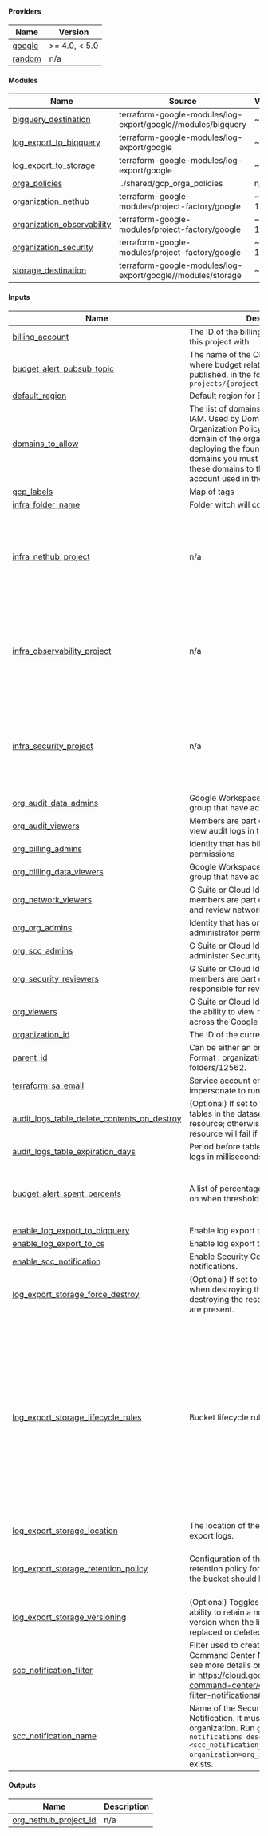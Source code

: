 <!-- BEGIN_TF_DOCS -->
#### Providers

| Name | Version |
|------|---------|
| <a name="provider_google"></a> [google](#provider_google) | >= 4.0, < 5.0 |
| <a name="provider_random"></a> [random](#provider_random) | n/a |

#### Modules

| Name | Source | Version |
|------|--------|---------|
| <a name="module_bigquery_destination"></a> [bigquery_destination](#module_bigquery_destination) | terraform-google-modules/log-export/google//modules/bigquery | ~> 7.4 |
| <a name="module_log_export_to_biqquery"></a> [log_export_to_biqquery](#module_log_export_to_biqquery) | terraform-google-modules/log-export/google | ~> 7.4 |
| <a name="module_log_export_to_storage"></a> [log_export_to_storage](#module_log_export_to_storage) | terraform-google-modules/log-export/google | ~> 7.4 |
| <a name="module_orga_policies"></a> [orga_policies](#module_orga_policies) | ../shared/gcp_orga_policies | n/a |
| <a name="module_organization_nethub"></a> [organization_nethub](#module_organization_nethub) | terraform-google-modules/project-factory/google | ~> 14.1 |
| <a name="module_organization_observability"></a> [organization_observability](#module_organization_observability) | terraform-google-modules/project-factory/google | ~> 14.1 |
| <a name="module_organization_security"></a> [organization_security](#module_organization_security) | terraform-google-modules/project-factory/google | ~> 14.1 |
| <a name="module_storage_destination"></a> [storage_destination](#module_storage_destination) | terraform-google-modules/log-export/google//modules/storage | ~> 7.4 |

#### Inputs

| Name | Description | Type | Default | Required |
|------|-------------|------|---------|:--------:|
| <a name="input_billing_account"></a> [billing_account](#input_billing_account) | The ID of the billing account to associate this project with | `string` | n/a | yes |
| <a name="input_budget_alert_pubsub_topic"></a> [budget_alert_pubsub_topic](#input_budget_alert_pubsub_topic) | The name of the Cloud Pub/Sub topic where budget related messages will be published, in the form of `projects/{project_id}/topics/{topic_id}` | `string` | n/a | yes |
| <a name="input_default_region"></a> [default_region](#input_default_region) | Default region for BigQuery resources. | `string` | n/a | yes |
| <a name="input_domains_to_allow"></a> [domains_to_allow](#input_domains_to_allow) | The list of domains to allow users from in IAM. Used by Domain Restricted Sharing Organization Policy. Must include the domain of the organization you are deploying the foundation. To add other domains you must also grant access to these domains to the terraform service account used in the deploy. | `list(string)` | n/a | yes |
| <a name="input_gcp_labels"></a> [gcp_labels](#input_gcp_labels) | Map of tags | `map(string)` | n/a | yes |
| <a name="input_infra_folder_name"></a> [infra_folder_name](#input_infra_folder_name) | Folder witch will contains all infra projects | `string` | n/a | yes |
| <a name="input_infra_nethub_project"></a> [infra_nethub_project](#input_infra_nethub_project) | n/a | <pre>object({<br>    name = string<br>    budget = object({<br>      amount = number,<br>      time_unit = string,<br>      email_addresses_to_notify = list(string)<br>    })<br>  })</pre> | n/a | yes |
| <a name="input_infra_observability_project"></a> [infra_observability_project](#input_infra_observability_project) | n/a | <pre>object({<br>    name = string<br>    budget = object({<br>      amount = number,<br>      time_unit = string,<br>      alert_pubsub_topic = string<br>      email_addresses_to_notify = list(string)<br>    })<br>  })</pre> | n/a | yes |
| <a name="input_infra_security_project"></a> [infra_security_project](#input_infra_security_project) | n/a | <pre>object({<br>    name = string<br>    budget = object({<br>      amount = number,<br>      time_unit = string,<br>      email_addresses_to_notify = list(string)<br>    })<br>  })</pre> | n/a | yes |
| <a name="input_org_audit_data_admins"></a> [org_audit_data_admins](#input_org_audit_data_admins) | Google Workspace or Cloud Identity group that have access to audit logs. | `string` | n/a | yes |
| <a name="input_org_audit_viewers"></a> [org_audit_viewers](#input_org_audit_viewers) | Members are part of an audit team and view audit logs in the logging project. | `string` | n/a | yes |
| <a name="input_org_billing_admins"></a> [org_billing_admins](#input_org_billing_admins) | Identity that has billing administrator permissions | `string` | n/a | yes |
| <a name="input_org_billing_data_viewers"></a> [org_billing_data_viewers](#input_org_billing_data_viewers) | Google Workspace or Cloud Identity group that have access to billing data set. | `string` | n/a | yes |
| <a name="input_org_network_viewers"></a> [org_network_viewers](#input_org_network_viewers) | G Suite or Cloud Identity group that members are part of the networking team and review network configurations | `string` | n/a | yes |
| <a name="input_org_org_admins"></a> [org_org_admins](#input_org_org_admins) | Identity that has organization administrator permissions. | `string` | n/a | yes |
| <a name="input_org_scc_admins"></a> [org_scc_admins](#input_org_scc_admins) | G Suite or Cloud Identity group that can administer Security Command Center. | `string` | n/a | yes |
| <a name="input_org_security_reviewers"></a> [org_security_reviewers](#input_org_security_reviewers) | G Suite or Cloud Identity group that members are part of the security team responsible for reviewing cloud security. | `string` | n/a | yes |
| <a name="input_org_viewers"></a> [org_viewers](#input_org_viewers) | G Suite or Cloud Identity group that have the ability to view resource information across the Google Cloud organization. | `string` | n/a | yes |
| <a name="input_organization_id"></a> [organization_id](#input_organization_id) | The ID of the current organization. | `string` | n/a | yes |
| <a name="input_parent_id"></a> [parent_id](#input_parent_id) | Can be either an organisation or a folder. Format : organizations/1235 or folders/12562. | `string` | n/a | yes |
| <a name="input_terraform_sa_email"></a> [terraform_sa_email](#input_terraform_sa_email) | Service account email of the account to impersonate to run Terraform. | `string` | n/a | yes |
| <a name="input_audit_logs_table_delete_contents_on_destroy"></a> [audit_logs_table_delete_contents_on_destroy](#input_audit_logs_table_delete_contents_on_destroy) | (Optional) If set to true, delete all the tables in the dataset when destroying the resource; otherwise, destroying the resource will fail if tables are present. | `bool` | `false` | no |
| <a name="input_audit_logs_table_expiration_days"></a> [audit_logs_table_expiration_days](#input_audit_logs_table_expiration_days) | Period before tables expire for all audit logs in milliseconds. Default is 30 days. | `number` | `30` | no |
| <a name="input_budget_alert_spent_percents"></a> [budget_alert_spent_percents](#input_budget_alert_spent_percents) | A list of percentages of the budget to alert on when threshold is exceeded | `list(number)` | <pre>[<br>  0.5,<br>  0.75,<br>  0.9,<br>  0.95<br>]</pre> | no |
| <a name="input_enable_log_export_to_biqquery"></a> [enable_log_export_to_biqquery](#input_enable_log_export_to_biqquery) | Enable log export to bigquery | `bool` | `false` | no |
| <a name="input_enable_log_export_to_cs"></a> [enable_log_export_to_cs](#input_enable_log_export_to_cs) | Enable log export to bigquery | `bool` | `true` | no |
| <a name="input_enable_scc_notification"></a> [enable_scc_notification](#input_enable_scc_notification) | Enable Security Control Center notifications. | `bool` | `false` | no |
| <a name="input_log_export_storage_force_destroy"></a> [log_export_storage_force_destroy](#input_log_export_storage_force_destroy) | (Optional) If set to true, delete all contents when destroying the resource; otherwise, destroying the resource will fail if contents are present. | `bool` | `false` | no |
| <a name="input_log_export_storage_lifecycle_rules"></a> [log_export_storage_lifecycle_rules](#input_log_export_storage_lifecycle_rules) | Bucket lifecycle rules | `any` | <pre>[<br>  {<br>    "action": {<br>      "type": "Delete"<br>    },<br>    "condition": {<br>      "age": 365,<br>      "with_state": "ANY"<br>    }<br>  },<br>  {<br>    "action": {<br>      "storage_class": "ARCHIVE",<br>      "type": "SetStorageClass"<br>    },<br>    "condition": {<br>      "age": 30,<br>      "with_state": "ANY"<br>    }<br>  }<br>]</pre> | no |
| <a name="input_log_export_storage_location"></a> [log_export_storage_location](#input_log_export_storage_location) | The location of the storage bucket used to export logs. | `string` | `"EU"` | no |
| <a name="input_log_export_storage_retention_policy"></a> [log_export_storage_retention_policy](#input_log_export_storage_retention_policy) | Configuration of the bucket's data retention policy for how long objects in the bucket should be retained. | <pre>object({<br>    is_locked             = bool<br>    retention_period_days = number<br>  })</pre> | `null` | no |
| <a name="input_log_export_storage_versioning"></a> [log_export_storage_versioning](#input_log_export_storage_versioning) | (Optional) Toggles bucket versioning, ability to retain a non-current object version when the live object version gets replaced or deleted. | `bool` | `false` | no |
| <a name="input_scc_notification_filter"></a> [scc_notification_filter](#input_scc_notification_filter) | Filter used to create the Security Command Center Notification, you can see more details on how to create filters in https://cloud.google.com/security-command-center/docs/how-to-api-filter-notifications#create-filter | `string` | `"state = \"ACTIVE\""` | no |
| <a name="input_scc_notification_name"></a> [scc_notification_name](#input_scc_notification_name) | Name of the Security Command Center Notification. It must be unique in the organization. Run `gcloud scc notifications describe <scc_notification_name> --organization=org_id` to check if it already exists. | `string` | `"org-scc-notify"` | no |

#### Outputs

| Name | Description |
|------|-------------|
| <a name="output_org_nethub_project_id"></a> [org_nethub_project_id](#output_org_nethub_project_id) | n/a |
<!-- END_TF_DOCS -->